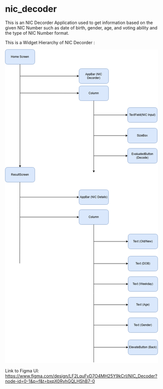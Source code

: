 # nic_decoder

This is an NIC Decorder Application used to get information based on the given NIC Number such as date of birth, gender, age, and voting ability and the type of NIC Number format.

This is a Widget Hierarchy of NIC Decorder : 

![Image Alt Text](https://github.com/tashima39/nic_decoder_app/blob/main/widget.png)


Link to Figma UI: https://www.figma.com/design/LF2LquFvD7O4MH25Y9kCrI/NIC_Decoder?node-id=0-1&p=f&t=bxpX0RyhGQLHShB7-0




